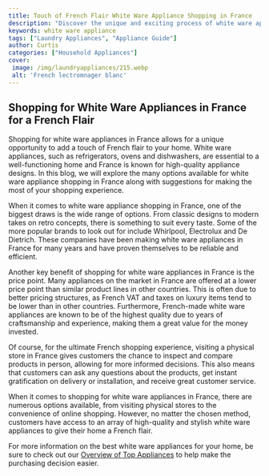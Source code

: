 ```yaml
---
title: Touch of French Flair White Ware Appliance Shopping in France
description: "Discover the unique and exciting process of white ware appliance shopping in France Experience the touch of French flair with a personal in-store experience that is difficult to find elsewhere"
keywords: white ware appliance
tags: ["Laundry Appliances", "Appliance Guide"]
author: Curtis
categories: ["Household Appliances"]
cover: 
 image: /img/laundryappliances/215.webp
 alt: 'French lectromnager blanc'
---
```

## Shopping for White Ware Appliances in France for a French Flair
Shopping for white ware appliances in France allows for a unique opportunity to add a touch of French flair to your home. White ware appliances, such as refrigerators, ovens and dishwashers, are essential to a well-functioning home and France is known for high-quality appliance designs. In this blog, we will explore the many options available for white ware appliance shopping in France along with suggestions for making the most of your shopping experience.

 When it comes to white ware appliance shopping in France, one of the biggest draws is the wide range of options. From classic designs to modern takes on retro concepts, there is something to suit every taste. Some of the more popular brands to look out for include Whirlpool, Electrolux and De Dietrich. These companies have been making white ware appliances in France for many years and have proven themselves to be reliable and efficient. 

Another key benefit of shopping for white ware appliances in France is the price point. Many appliances on the market in France are offered at a lower price point than similar product lines in other countries. This is often due to better pricing structures, as French VAT and taxes on luxury items tend to be lower than in other countries. Furthermore, French-made white ware appliances are known to be of the highest quality due to years of craftsmanship and experience, making them a great value for the money invested.

Of course, for the ultimate French shopping experience, visiting a physical store in France gives customers the chance to inspect and compare products in person, allowing for more informed decisions. This also means that customers can ask any questions about the products, get instant gratification on delivery or installation, and receive great customer service.

When it comes to shopping for white ware appliances in France, there are numerous options available, from visiting physical stores to the convenience of online shopping. However, no matter the chosen method, customers have access to an array of high-quality and stylish white ware appliances to give their home a French flair.

For more information on the best white ware appliances for your home, be sure to check out our [Overview of Top Appliances](./pages/appliance-overview) to help make the purchasing decision easier.
